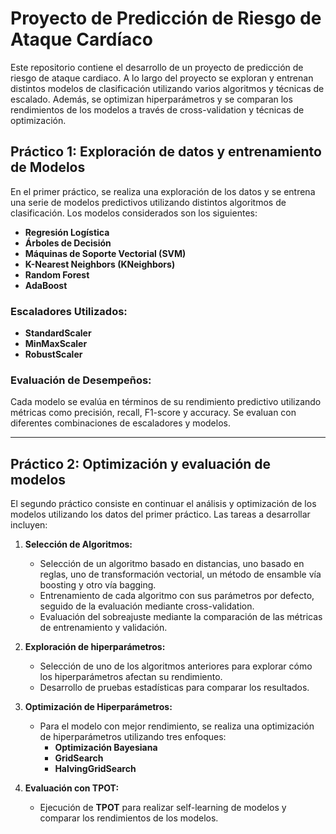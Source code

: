 # Proyecto de Predicción de Riesgo de Ataque Cardíaco

Este repositorio contiene el desarrollo de un proyecto de predicción de riesgo de ataque cardiaco. A lo largo del proyecto se exploran y entrenan distintos modelos de clasificación utilizando varios algoritmos y técnicas de escalado. Además, se optimizan hiperparámetros y se comparan los rendimientos de los modelos a través de cross-validation y técnicas de optimización.

## Práctico 1: Exploración de datos y entrenamiento de Modelos

En el primer práctico, se realiza una exploración de los datos y se entrena una serie de modelos predictivos utilizando distintos algoritmos de clasificación. Los modelos considerados son los siguientes:

- **Regresión Logística**
- **Árboles de Decisión**
- **Máquinas de Soporte Vectorial (SVM)**
- **K-Nearest Neighbors (KNeighbors)**
- **Random Forest**
- **AdaBoost**

### Escaladores Utilizados:
- **StandardScaler**
- **MinMaxScaler**
- **RobustScaler**

### Evaluación de Desempeños:
Cada modelo se evalúa en términos de su rendimiento predictivo utilizando métricas como precisión, recall, F1-score y accuracy. Se evaluan con diferentes combinaciones de escaladores y modelos.

---

## Práctico 2: Optimización y evaluación de modelos

El segundo práctico consiste en continuar el análisis y optimización de los modelos utilizando los datos del primer práctico. Las tareas a desarrollar incluyen:

1. **Selección de Algoritmos:**
   - Selección de un algoritmo basado en distancias, uno basado en reglas, uno de transformación vectorial, un método de ensamble vía boosting y otro vía bagging.
   - Entrenamiento de cada algoritmo con sus parámetros por defecto, seguido de la evaluación mediante cross-validation.
   - Evaluación del sobreajuste mediante la comparación de las métricas de entrenamiento y validación.

2. **Exploración de hiperparámetros:**
   - Selección de uno de los algoritmos anteriores para explorar cómo los hiperparámetros afectan su rendimiento.
   - Desarrollo de pruebas estadísticas para comparar los resultados.

3. **Optimización de Hiperparámetros:**
   - Para el modelo con mejor rendimiento, se realiza una optimización de hiperparámetros utilizando tres enfoques:
     - **Optimización Bayesiana**
     - **GridSearch**
     - **HalvingGridSearch**

4. **Evaluación con TPOT:**
   - Ejecución de **TPOT** para realizar self-learning de modelos y comparar los rendimientos de los modelos.
